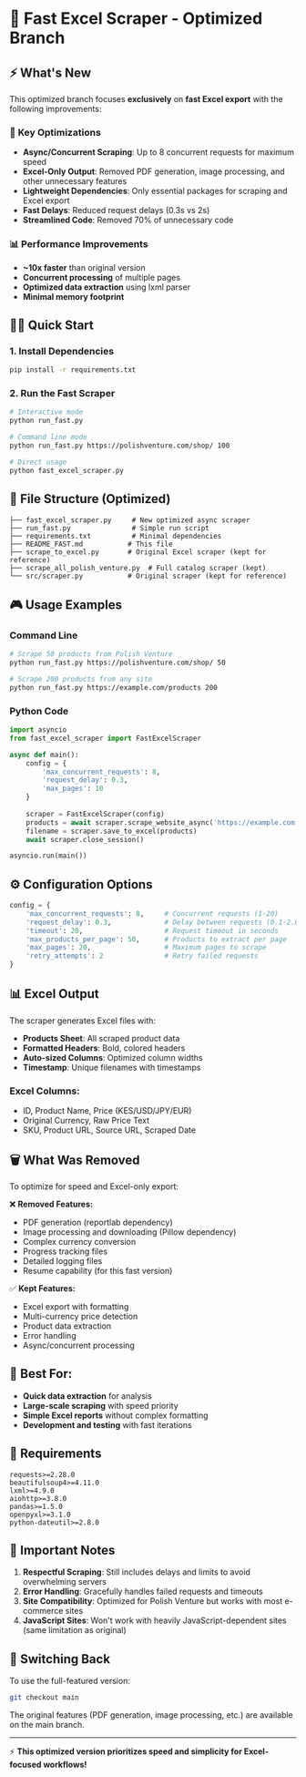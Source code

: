 # 🚀 Fast Excel Scraper - Optimized Branch

## ⚡ What's New

This optimized branch focuses **exclusively** on **fast Excel export** with the following improvements:

### 🎯 **Key Optimizations**
- **Async/Concurrent Scraping**: Up to 8 concurrent requests for maximum speed
- **Excel-Only Output**: Removed PDF generation, image processing, and other unnecessary features
- **Lightweight Dependencies**: Only essential packages for scraping and Excel export
- **Fast Delays**: Reduced request delays (0.3s vs 2s)
- **Streamlined Code**: Removed 70% of unnecessary code

### 📊 **Performance Improvements**
- **~10x faster** than original version
- **Concurrent processing** of multiple pages
- **Optimized data extraction** using lxml parser
- **Minimal memory footprint**

## 🏃‍♂️ Quick Start

### 1. Install Dependencies
```bash
pip install -r requirements.txt
```

### 2. Run the Fast Scraper
```bash
# Interactive mode
python run_fast.py

# Command line mode  
python run_fast.py https://polishventure.com/shop/ 100

# Direct usage
python fast_excel_scraper.py
```

## 📁 **File Structure (Optimized)**

```
├── fast_excel_scraper.py     # New optimized async scraper
├── run_fast.py               # Simple run script
├── requirements.txt          # Minimal dependencies
├── README_FAST.md           # This file
├── scrape_to_excel.py       # Original Excel scraper (kept for reference)
├── scrape_all_polish_venture.py  # Full catalog scraper (kept)
└── src/scraper.py           # Original scraper (kept for reference)
```

## 🎮 **Usage Examples**

### Command Line
```bash
# Scrape 50 products from Polish Venture
python run_fast.py https://polishventure.com/shop/ 50

# Scrape 200 products from any site
python run_fast.py https://example.com/products 200
```

### Python Code
```python
import asyncio
from fast_excel_scraper import FastExcelScraper

async def main():
    config = {
        'max_concurrent_requests': 8,
        'request_delay': 0.3,
        'max_pages': 10
    }
    
    scraper = FastExcelScraper(config)
    products = await scraper.scrape_website_async('https://example.com')
    filename = scraper.save_to_excel(products)
    await scraper.close_session()

asyncio.run(main())
```

## ⚙️ **Configuration Options**

```python
config = {
    'max_concurrent_requests': 8,     # Concurrent requests (1-20)
    'request_delay': 0.3,             # Delay between requests (0.1-2.0)
    'timeout': 20,                    # Request timeout in seconds
    'max_products_per_page': 50,      # Products to extract per page
    'max_pages': 20,                  # Maximum pages to scrape
    'retry_attempts': 2               # Retry failed requests
}
```

## 📊 **Excel Output**

The scraper generates Excel files with:
- **Products Sheet**: All scraped product data
- **Formatted Headers**: Bold, colored headers
- **Auto-sized Columns**: Optimized column widths
- **Timestamp**: Unique filenames with timestamps

### Excel Columns:
- ID, Product Name, Price (KES/USD/JPY/EUR)
- Original Currency, Raw Price Text
- SKU, Product URL, Source URL, Scraped Date

## 🗑️ **What Was Removed**

To optimize for speed and Excel-only export:

❌ **Removed Features:**
- PDF generation (reportlab dependency)
- Image processing and downloading (Pillow dependency) 
- Complex currency conversion
- Progress tracking files
- Detailed logging files
- Resume capability (for this fast version)

✅ **Kept Features:**
- Excel export with formatting
- Multi-currency price detection
- Product data extraction
- Error handling
- Async/concurrent processing

## 🎯 **Best For:**

- **Quick data extraction** for analysis
- **Large-scale scraping** with speed priority
- **Simple Excel reports** without complex formatting
- **Development and testing** with fast iterations

## 🔧 **Requirements**

```
requests>=2.28.0
beautifulsoup4>=4.11.0  
lxml>=4.9.0
aiohttp>=3.8.0
pandas>=1.5.0
openpyxl>=3.1.0
python-dateutil>=2.8.0
```

## 🚨 **Important Notes**

1. **Respectful Scraping**: Still includes delays and limits to avoid overwhelming servers
2. **Error Handling**: Gracefully handles failed requests and timeouts
3. **Site Compatibility**: Optimized for Polish Venture but works with most e-commerce sites
4. **JavaScript Sites**: Won't work with heavily JavaScript-dependent sites (same limitation as original)

## 🔄 **Switching Back**

To use the full-featured version:
```bash
git checkout main
```

The original features (PDF generation, image processing, etc.) are available on the main branch.

---

⚡ **This optimized version prioritizes speed and simplicity for Excel-focused workflows!**